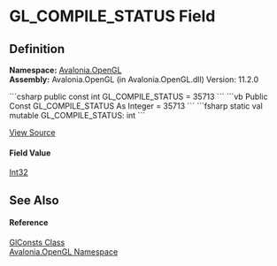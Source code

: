 # GL_COMPILE_STATUS Field




## Definition
**Namespace:** <a href="N_Avalonia_OpenGL">Avalonia.OpenGL</a>  
**Assembly:** Avalonia.OpenGL (in Avalonia.OpenGL.dll) Version: 11.2.0

<Tabs groupId="api-code-preview">
<TabItem value="csharp" label="C#">
```csharp
public const int GL_COMPILE_STATUS = 35713
```
</TabItem>
<TabItem value="vb" label="VB">
```vb
Public Const GL_COMPILE_STATUS As Integer = 35713
```
</TabItem>
<TabItem value="fsharp" label="F#">
```fsharp
static val mutable GL_COMPILE_STATUS: int
```
</TabItem>
</Tabs>



<a href="https://github.com/AvaloniaUI/Avalonia/tree/master/src/Avalonia.OpenGL/GlConsts.cs" title="View the source code">View Source</a>



#### Field Value
<a href="https://learn.microsoft.com/dotnet/api/system.int32" target="_blank" rel="noopener noreferrer">Int32</a>

## See Also


#### Reference
<a href="T_Avalonia_OpenGL_GlConsts">GlConsts Class</a>  
<a href="N_Avalonia_OpenGL">Avalonia.OpenGL Namespace</a>  

